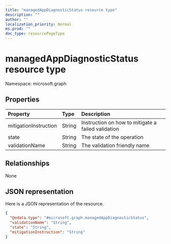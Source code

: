 ```yaml
---
title: "managedAppDiagnosticStatus resource type"
description: ""
author: ""
localization_priority: Normal
ms.prod: ""
doc_type: resourcePageType
---
```


# managedAppDiagnosticStatus resource type


Namespace: microsoft.graph



## Properties
|Property|Type|Description|
|:---|:---|:---|
|mitigationInstruction|String|Instruction on how to mitigate a failed validation|
|state|String|The state of the operation|
|validationName|String|The validation friendly name|

## Relationships
None

## JSON representation
Here is a JSON representation of the resource.
<!-- {
  "blockType": "resource",
  "@odata.type": "microsoft.graph.managedAppDiagnosticStatus"
}
-->
``` json
{
  "@odata.type": "#microsoft.graph.managedAppDiagnosticStatus",
  "validationName": "String",
  "state": "String",
  "mitigationInstruction": "String"
}
```

